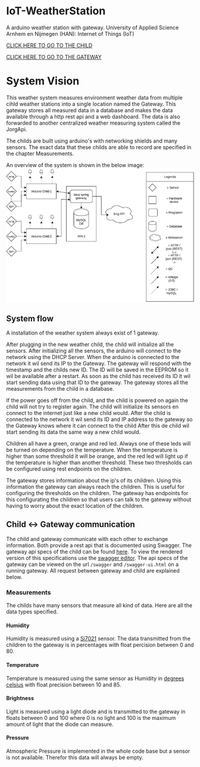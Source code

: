 # IoT-WeatherStation
A arduino weather station with gateway. University of Applied Science Arnhem en Nijmegen (HAN): Internet of Things (IoT)

[CLICK HERE TO GO TO THE CHILD](https://github.com/SijmenHuizenga/IoT-WeatherStation/tree/child)

[CLICK HERE TO GO TO THE GATEWAY](https://github.com/SijmenHuizenga/IoT-WeatherStation/tree/gateway)

# System Vision
This weather system measures environment weather data from multiple cihld weather stations into a single location named the Gateway. This gateway stores all measured data in a database and makes the data available through a http rest api and a web dashboard. The data is also forwarded to another centralized weather measuring system called the JorgApi.

The childs are built using arduino's with networking shields and many sensors. The exact data that these childs are able to record are specified in the chapter Measurements.

An overview of the system is shown in the below image:
![Overview](imgs/Architectural-overview-diagram.png)

## System flow

A installation of the weather system always exist of 1 gateway. 

After plugging in the new weather child, the child will initialize all the sensors. After initializing all the sensors, the arduino will connect to the network using the DHCP Server.
When the arduino is connected to the network it wil send its IP to the Gateway. The gateway will respond with the timestamp and the childs new ID. The ID will be saved in the EEPROM so it wil be available after a restart.
As soon as the child has received its ID it wil start sending data using that ID to the gateway. The gateway stores all the measurements from the child in a database.

If the power goes off from the child, and the child is powered on again the child will not try to register again. The child will initialize its sensors en connect to the internet just like a new child would.
After the child is connected to the network it wil send its ID and IP address to the gateway so the Gateway knows where it can connect to the child
After this de child wil start sending its data the same way a new child would.

Children all have a green, orange and red led. Always one of these leds will be turned on depending on the temperature. When the temperature is higher than some threshold it will be orange, and the red led will light up if the temperature is higher than another threshold. These two thresholds can be configured using rest endpoints on the children. 

The gateway stores information about the ip's of its children. Using this information the gateway can always reach the children. This is useful for configuring the thresholds on the children. The gateway has endpoints for this configurating the children so that users can talk to the gateway without having to worry about the exact location of the children. 


## Child <-> Gateway communication
The child and gateway communicate with each other to exchange information. Both provide a rest api that is documented using Swagger. The gateway api specs of the child can be found [here](https://github.com/SijmenHuizenga/IoT-WeatherStation/blob/child/api.yaml). To view the rendered version of this specifications use the [swagger editor](editor.swagger.io). The api specs of the gateway can be viewed on the url `/swagger` and `/swagger-ui.html` on a running gateway. All request between gateway and child are explained below.

### Measurements
The childs have many sensors that measure all kind of data. Here are all the data types specified.

#### Humidity
Humidity is measured using a [Si7021](https://www.silabs.com/documents/public/data-sheets/Si7021-A20.pdf) sensor. The data transmitted from the children to the gateway is in percentages with float percision between 0 and 80. 

#### Temperature
Temperature is measured using the same sensor as Humidity in [degrees celsius](https://en.wikipedia.org/wiki/Celsius) with float precision between 10 and 85.

#### Brightness
Light is measured using a light diode and is transmitted to the gateway in floats between 0 and 100 where 0 is no light and 100 is the maximum amount of light that the diode can measure.

#### Pressure
Atmospheric Pressure is implemented in the whole code base but a sensor is not available. Therefor this data will always be empty.